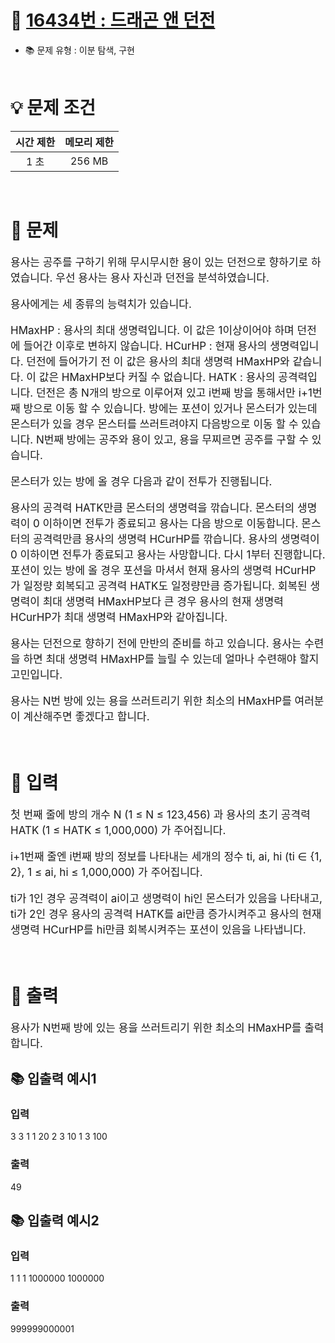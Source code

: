 # 📕 [ 16434번 : 드래곤 앤 던전 ](https://www.acmicpc.net/problem/16434)
- 📚 문제 유형 : 이분 탐색, 구현
  <br/><br/>

# 💡 문제 조건

|시간 제한|메모리 제한|
|:------:|:---:|
|1 초|256 MB|
<br/>

# 📕 문제
<div style="font-size: 17px">

용사는 공주를 구하기 위해 무시무시한 용이 있는 던전으로 향하기로 하였습니다. 우선 용사는 용사 자신과 던전을 분석하였습니다.

용사에게는 세 종류의 능력치가 있습니다. 

HMaxHP : 용사의 최대 생명력입니다. 이 값은 1이상이어야 하며 던전에 들어간 이후로 변하지 않습니다.
HCurHP : 현재 용사의 생명력입니다. 던전에 들어가기 전 이 값은 용사의 최대 생명력 HMaxHP와 같습니다. 이 값은 HMaxHP보다 커질 수 없습니다.
HATK : 용사의 공격력입니다.
던전은 총 N개의 방으로 이루어져 있고 i번째 방을 통해서만 i+1번째 방으로 이동 할 수 있습니다. 방에는 포션이 있거나 몬스터가 있는데 몬스터가 있을 경우 몬스터를 쓰러트려야지 다음방으로 이동 할 수 있습니다. N번째 방에는 공주와 용이 있고, 용을 무찌르면 공주를 구할 수 있습니다.

몬스터가 있는 방에 올 경우 다음과 같이 전투가 진행됩니다.

용사의 공격력 HATK만큼 몬스터의 생명력을 깎습니다.
몬스터의 생명력이 0 이하이면 전투가 종료되고 용사는 다음 방으로 이동합니다.
몬스터의 공격력만큼 용사의 생명력 HCurHP를 깎습니다.
용사의 생명력이 0 이하이면 전투가 종료되고 용사는 사망합니다.
다시 1부터 진행합니다.
포션이 있는 방에 올 경우 포션을 마셔서 현재 용사의 생명력 HCurHP가 일정량 회복되고 공격력 HATK도 일정량만큼 증가됩니다. 회복된 생명력이 최대 생명력 HMaxHP보다 큰 경우 용사의 현재 생명력 HCurHP가 최대 생명력 HMaxHP와 같아집니다.

용사는 던전으로 향하기 전에 만반의 준비를 하고 있습니다. 용사는 수련을 하면 최대 생명력 HMaxHP를 늘릴 수 있는데 얼마나 수련해야 할지 고민입니다.

용사는 N번 방에 있는 용을 쓰러트리기 위한 최소의 HMaxHP를 여러분이 계산해주면 좋겠다고 합니다.
</div>
<br/>

# 📢 입력
<div style="font-size: 17px">

첫 번째 줄에 방의 개수 N (1 ≤ N  ≤ 123,456) 과 용사의 초기 공격력 HATK (1 ≤ HATK  ≤ 1,000,000) 가 주어집니다.

i+1번째 줄엔 i번째 방의 정보를 나타내는 세개의 정수 ti, ai, hi (ti ∈ {1, 2}, 1 ≤ ai, hi  ≤ 1,000,000) 가 주어집니다. 

ti가 1인 경우 공격력이 ai이고 생명력이 hi인 몬스터가 있음을 나타내고, ti가 2인 경우 용사의 공격력 HATK를 ai만큼 증가시켜주고 용사의 현재 생명력 HCurHP를 hi만큼 회복시켜주는 포션이 있음을 나타냅니다.

</div>
<br/>

# 📢 출력
<div style="font-size: 17px">

용사가 N번째 방에 있는 용을 쓰러트리기 위한 최소의 HMaxHP를 출력합니다.

</div>

## 📚 입출력 예시1

### 입력
3 3
1 1 20
2 3 10
1 3 100
### 출력
49

## 📚 입출력 예시2

### 입력
1 1
1 1000000 1000000
### 출력
999999000001